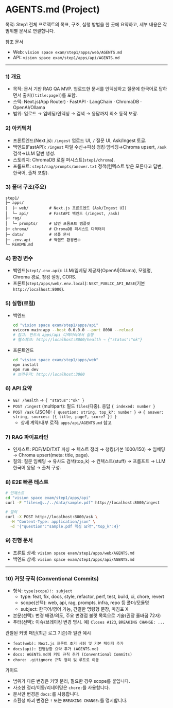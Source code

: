 # AGENTS.md (Project)

목적: Step1 전체 프로젝트의 목표, 구조, 실행 방법을 한 곳에 요약하고, 세부 내용은 각 범위별 문서로 연결합니다.

참조 문서
- Web: `vision space exam/step1/apps/web/AGENTS.md`
- API: `vision space exam/step1/apps/api/AGENTS.md`

---

### 1) 개요
- 목적: 문서 기반 RAG QA MVP. 업로드한 문서를 인덱싱하고 질문에 한국어로 답하면서 출처(`[title:page]`)를 포함.
- 스택: Next.js(App Router) · FastAPI · LangChain · ChromaDB · OpenAI/Ollama
- 범위: 업로드 → 임베딩/인덱싱 → 검색 → 응답까지 최소 동작 보장.

### 2) 아키텍처
- 프론트엔드(Next.js): `/ingest` 업로드 UI, `/` 질문 UI, Ask/Ingest 토글.
- 백엔드(FastAPI): `/ingest` 파일 수신→파싱·청킹·임베딩→Chroma upsert, `/ask` 검색→LLM 답변 생성.
- 스토리지: ChromaDB 로컬 퍼시스트(`step1/chroma`).
- 프롬프트: `step1/rag/prompts/answer.txt` 정책(컨텍스트 밖은 모른다고 답변, 한국어, 출처 포함).

### 3) 폴더 구조(주요)
```
step1/
├─ apps/
│  ├─ web/         # Next.js 프론트엔드 (Ask/Ingest UI)
│  └─ api/         # FastAPI 백엔드 (/ingest, /ask)
├─ rag/
│  └─ prompts/     # 답변 프롬프트 템플릿
├─ chroma/         # ChromaDB 퍼시스트 디렉터리
├─ data/           # 샘플 문서
├─ .env.api        # 백엔드 환경변수
└─ README.md
```

### 4) 환경 변수
- 백엔드(`step1/.env.api`): LLM/임베딩 제공자(OpenAI|Ollama), 모델명, Chroma 경로, 청킹 설정, CORS.
- 프론트(`step1/apps/web/.env.local`): `NEXT_PUBLIC_API_BASE`(기본 `http://localhost:8000`).

### 5) 실행(로컬)
- 백엔드
  ```bash
  cd "vision space exam/step1/apps/api"
  uvicorn main:app --host 0.0.0.0 --port 8000 --reload
  # 참고: 반드시 apps/api 디렉터리에서 실행
  # 헬스체크: http://localhost:8000/health → {"status":"ok"}
  ```
- 프론트엔드
  ```bash
  cd "vision space exam/step1/apps/web"
  npm install
  npm run dev
  # 브라우저: http://localhost:3000
  ```

### 6) API 요약
- `GET /health` → `{ "status":"ok" }`
- `POST /ingest` (multipart): 필드 `files`(다중). 응답 `{ indexed: number }`
- `POST /ask` (JSON): `{ question: string, top_k?: number }` → `{ answer: string, sources: [{ title, page?, score? }] }`
  - 상세 계약/내부 로직: `apps/api/AGENTS.md` 참고

### 7) RAG 파이프라인
- 인제스트: PDF/MD/TXT 파싱 → 텍스트 정리 → 청킹(기본 1000/150) → 임베딩 → Chroma upsert(meta: title, page).
- 질의: 질문 임베딩 → 유사도 검색(top_k) → 컨텍스트(stuff) → 프롬프트 → LLM 한국어 응답 → 출처 구성.

### 8) E2E 빠른 테스트
```bash
# 인제스트
cd "vision space exam/step1/apps/api"
curl -F "files=@../../data/sample.pdf" http://localhost:8000/ingest

# 질의
curl -X POST http://localhost:8000/ask \
  -H "Content-Type: application/json" \
  -d '{"question":"sample.pdf 핵심 요약","top_k":4}'
```

### 9) 진행 문서
- 프론트 상세: `vision space exam/step1/apps/web/AGENTS.md`
- 백엔드 상세: `vision space exam/step1/apps/api/AGENTS.md`

---

### 10) 커밋 규칙 (Conventional Commits)
- 형식: `type(scope)!: subject`
  - type: feat, fix, docs, style, refactor, perf, test, build, ci, chore, revert
  - scope(선택): web, api, rag, prompts, infra, repo 등 폴더/모듈명
  - subject: 한국어/영어 가능, 간결한 명령형 문장, 마침표 X
- 본문(선택): 변경 배경/의도, 주요 변경점 불릿 목록으로 기술(권장 줄바꿈 72자)
- 푸터(선택): 이슈/브레이킹 변경 명시. 예) `Closes #123`, `BREAKING CHANGE: ...`

관찰된 커밋 패턴(최근 로그 기준)과 일관 예시
- `feat(web): Next.js 프론트 초기 세팅 및 기본 페이지 추가`
- `docs(api): 진행상황 요약 추가 (AGENTS.md)`
- `docs: AGENTS.md에 커밋 규칙 추가 (Conventional Commits)`
- `chore: .gitignore 규칙 정리 및 루트로 이동`

가이드
- 범위가 다른 변경은 커밋 분리, 필요한 경우 scope를 붙입니다.
- 사소한 정리/이동/리네이밍은 `chore:`를 사용합니다.
- 문서만 변경은 `docs:`를 사용합니다.
- 호환성 파괴 변경은 `!` 또는 `BREAKING CHANGE:`를 명시합니다.
